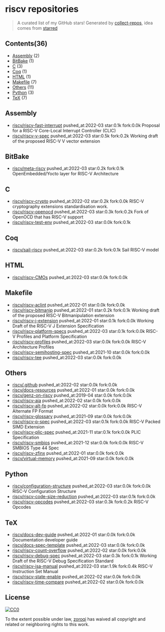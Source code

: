 # riscv repositories


> A curated list of my GitHub stars!  Generated by [collect-repos](https://github.com/zoroqi/collect-repos), idea comes from [starred](https://github.com/maguowei/starred)  


## Contents(36)

- [Assembly](#assembly) (2)
- [BitBake](#bitbake) (1)
- [C](#c) (3)
- [Coq](#coq) (1)
- [HTML](#html) (1)
- [Makefile](#makefile) (7)
- [Others](#others) (11)
- [Python](#python) (3)
- [TeX](#tex) (7)

## Assembly

- [riscv/riscv-fast-interrupt](https://github.com/riscv/riscv-fast-interrupt) pushed_at:2022-03 star:0.1k fork:0.0k Proposal for a RISC-V Core-Local Interrupt Controller (CLIC)
- [riscv/riscv-v-spec](https://github.com/riscv/riscv-v-spec) pushed_at:2022-03 star:0.5k fork:0.2k Working draft of the proposed RISC-V V vector extension

## BitBake

- [riscv/meta-riscv](https://github.com/riscv/meta-riscv) pushed_at:2022-03 star:0.2k fork:0.1k OpenEmbedded/Yocto layer for RISC-V Architecture

## C

- [riscv/riscv-crypto](https://github.com/riscv/riscv-crypto) pushed_at:2022-02 star:0.2k fork:0.0k RISC-V cryptography extensions standardisation work.
- [riscv/riscv-openocd](https://github.com/riscv/riscv-openocd) pushed_at:2022-03 star:0.3k fork:0.2k Fork of OpenOCD that has RISC-V support
- [riscv/riscv-test-env](https://github.com/riscv/riscv-test-env) pushed_at:2022-03 star:0.0k fork:0.1k 

## Coq

- [riscv/sail-riscv](https://github.com/riscv/sail-riscv) pushed_at:2022-03 star:0.2k fork:0.1k Sail RISC-V model

## HTML

- [riscv/riscv-CMOs](https://github.com/riscv/riscv-CMOs) pushed_at:2022-03 star:0.0k fork:0.0k 

## Makefile

- [riscv/riscv-aclint](https://github.com/riscv/riscv-aclint) pushed_at:2022-01 star:0.0k fork:0.0k 
- [riscv/riscv-bitmanip](https://github.com/riscv/riscv-bitmanip) pushed_at:2022-01 star:0.2k fork:0.1k Working draft of the proposed RISC-V Bitmanipulation extension
- [riscv/riscv-j-extension](https://github.com/riscv/riscv-j-extension) pushed_at:2022-01 star:0.1k fork:0.0k Working Draft of the RISC-V J Extension Specification
- [riscv/riscv-platform-specs](https://github.com/riscv/riscv-platform-specs) pushed_at:2022-03 star:0.1k fork:0.0k RISC-V Profiles and Platform Specification
- [riscv/riscv-profiles](https://github.com/riscv/riscv-profiles) pushed_at:2022-03 star:0.0k fork:0.0k RISC-V Architecture Profiles
- [riscv/riscv-semihosting-spec](https://github.com/riscv/riscv-semihosting-spec) pushed_at:2021-10 star:0.0k fork:0.0k 
- [riscv/riscv-tee](https://github.com/riscv/riscv-tee) pushed_at:2022-03 star:0.0k fork:0.0k 

## Others

- [riscv/.github](https://github.com/riscv/.github) pushed_at:2022-02 star:0.0k fork:0.0k 
- [riscv/docs-resources](https://github.com/riscv/docs-resources) pushed_at:2022-01 star:0.0k fork:0.0k 
- [riscv/genz-on-riscv](https://github.com/riscv/genz-on-riscv) pushed_at:2019-04 star:0.0k fork:0.0k 
- [riscv/riscv-aia](https://github.com/riscv/riscv-aia) pushed_at:2022-02 star:0.0k fork:0.0k 
- [riscv/riscv-alt-fp](https://github.com/riscv/riscv-alt-fp) pushed_at:2022-02 star:0.0k fork:0.0k RISC-V Alternate FP Format
- [riscv/riscv-glossary](https://github.com/riscv/riscv-glossary) pushed_at:2021-09 star:0.0k fork:0.0k 
- [riscv/riscv-p-spec](https://github.com/riscv/riscv-p-spec) pushed_at:2022-03 star:0.1k fork:0.0k RISC-V Packed SIMD Extension
- [riscv/riscv-plic-spec](https://github.com/riscv/riscv-plic-spec) pushed_at:2021-11 star:0.1k fork:0.0k PLIC Specification
- [riscv/riscv-smbios](https://github.com/riscv/riscv-smbios) pushed_at:2021-12 star:0.0k fork:0.0k RISC-V SMBIOS Type 44 Spec
- [riscv/riscv-zfinx](https://github.com/riscv/riscv-zfinx) pushed_at:2022-01 star:0.0k fork:0.0k 
- [riscv/virtual-memory](https://github.com/riscv/virtual-memory) pushed_at:2021-09 star:0.0k fork:0.0k 

## Python

- [riscv/configuration-structure](https://github.com/riscv/configuration-structure) pushed_at:2022-03 star:0.0k fork:0.0k RISC-V Configuration Structure
- [riscv/riscv-code-size-reduction](https://github.com/riscv/riscv-code-size-reduction) pushed_at:2022-03 star:0.1k fork:0.0k 
- [riscv/riscv-opcodes](https://github.com/riscv/riscv-opcodes) pushed_at:2022-03 star:0.3k fork:0.2k RISC-V Opcodes

## TeX

- [riscv/docs-dev-guide](https://github.com/riscv/docs-dev-guide) pushed_at:2022-01 star:0.0k fork:0.0k Documentation developer guide
- [riscv/docs-spec-template](https://github.com/riscv/docs-spec-template) pushed_at:2022-03 star:0.0k fork:0.0k 
- [riscv/riscv-count-overflow](https://github.com/riscv/riscv-count-overflow) pushed_at:2022-02 star:0.0k fork:0.0k 
- [riscv/riscv-debug-spec](https://github.com/riscv/riscv-debug-spec) pushed_at:2022-03 star:0.3k fork:0.1k Working Draft of the RISC-V Debug Specification Standard
- [riscv/riscv-isa-manual](https://github.com/riscv/riscv-isa-manual) pushed_at:2022-03 star:1.9k fork:0.4k RISC-V Instruction Set Manual
- [riscv/riscv-state-enable](https://github.com/riscv/riscv-state-enable) pushed_at:2022-02 star:0.0k fork:0.0k 
- [riscv/riscv-time-compare](https://github.com/riscv/riscv-time-compare) pushed_at:2022-02 star:0.0k fork:0.0k 


## License

[![CC0](http://mirrors.creativecommons.org/presskit/buttons/88x31/svg/cc-zero.svg)](https://creativecommons.org/publicdomain/zero/1.0/)

To the extent possible under law, [zoroqi](https://github.com/zoroqi) has waived all copyright and related or neighboring rights to this work.
